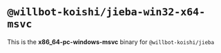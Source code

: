 # `@willbot-koishi/jieba-win32-x64-msvc`

This is the **x86_64-pc-windows-msvc** binary for `@willbot-koishi/jieba`
